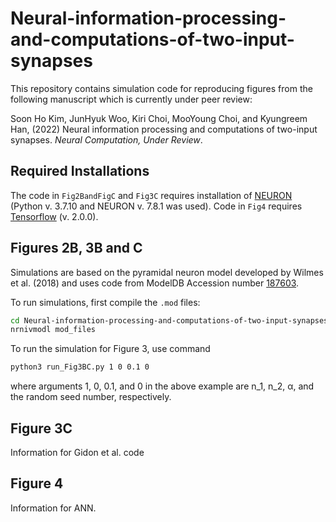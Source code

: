 # Neural-information-processing-and-computations-of-two-input-synapses
This repository contains simulation code for reproducing figures from the following manuscript which is currently under peer review:

Soon Ho Kim, JunHyuk Woo, Kiri Choi, MooYoung Choi, and Kyungreem Han, (2022) 
Neural information processing and computations of two-input synapses. _Neural Computation, Under Review_.

## Required Installations

The code in ```Fig2BandFigC``` and ```Fig3C``` requires installation of [NEURON](https://neuron.yale.edu/neuron/download) (Python v. 3.7.10 and NEURON v. 7.8.1 was used). Code in ```Fig4``` requires [Tensorflow](https://www.tensorflow.org/install) (v. 2.0.0).

## Figures 2B, 3B and C

Simulations are based on the pyramidal neuron model developed by Wilmes et al. (2018) and uses code from ModelDB Accession number [187603](https://senselab.med.yale.edu/ModelDB/ShowModel?model=187603#tabs-1).

To run simulations, first compile the ```.mod``` files:

```bash
cd Neural-information-processing-and-computations-of-two-input-synapses/Fig2BandFigC
nrnivmodl mod_files
```

To run the simulation for Figure 3, use command

```bash
python3 run_Fig3BC.py 1 0 0.1 0
```

where arguments 1, 0, 0.1, and 0 in the above example are n_1, n_2, α, and the random seed number, respectively.

## Figure 3C

Information for Gidon et al. code

## Figure 4

Information for ANN.
